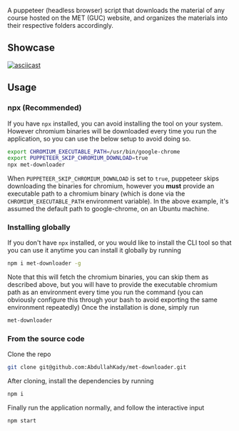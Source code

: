 A puppeteer (headless browser) script that downloads the material of any course hosted on the MET (GUC) website, and organizes the materials into their respective folders accordingly.

## Showcase

[![asciicast](https://asciinema.org/a/2ojibKGuBzk5IuUzgXMG2q33g.svg)](https://asciinema.org/a/2ojibKGuBzk5IuUzgXMG2q33g?speed=2)

## Usage

### npx (Recommended)
If you have `npx` installed, you can avoid installing the tool on your system. However chromium binaries will be downloaded every time you run the application, so you can use the below setup to avoid doing so.

```bash
export CHROMIUM_EXECUTABLE_PATH=/usr/bin/google-chrome
export PUPPETEER_SKIP_CHROMIUM_DOWNLOAD=true
npx met-downloader
```

When `PUPPETEER_SKIP_CHROMIUM_DOWNLOAD` is set to `true`, puppeteer skips downloading the binaries for chromium, however you **must** provide an executable path to a chromium binary (which is done via the `CHROMIUM_EXECUTABLE_PATH` environment variable). In the above example, it's assumed the default path to google-chrome, on an Ubuntu machine.

### Installing globally
If you don't have `npx` installed, or you would like to install the CLI tool so that you can use it anytime you can install it globally by running

```bash
npm i met-downloader -g
```
Note that this will fetch the chromium binaries, you can skip them as described above, but you will have to provide the executable chromium path as an environment every time you run the command (you can obviously configure this through your bash to avoid exporting the same environment repeatedly)
Once the installation is done, simply run

```bash
met-downloader
```

### From the source code

Clone the repo

```bash
git clone git@github.com:AbdullahKady/met-downloader.git
```

After cloning, install the dependencies by running

```bash
npm i
```

Finally run the application normally, and follow the interactive input

```bash
npm start
```
